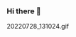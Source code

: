 ### Hi there 👋
20220728_131024.gif
<!--
**Nasax777/Nasax777** is a ✨ _special_ ✨ repository because its `README.md` (this file) appears on your GitHub profile.
<p><img align="right" alt="gif" src="https://github.com/Nasax777/Nasax777/blob/main/20220728_131024.gif" width="500" height="320" /></p>
Here are some ideas to get you started:

- 🔭 I’m currently working on ...
- 🌱 I’m currently learning ...
- 👯 I’m looking to collaborate on ...
- 🤔 I’m looking for help with ...
- 💬 Ask me about ...
- 📫 How to reach me: ...
- 😄 Pronouns: ...
- ⚡ Fun fact: ...
-->
